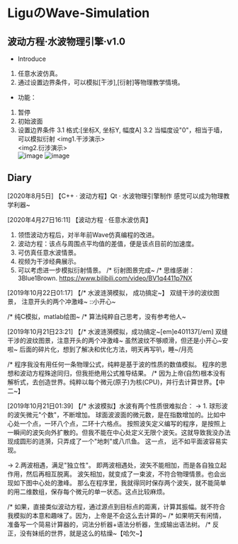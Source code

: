 # LiguのWave-Simulation
## 波动方程·水波物理引擎·v1.0
* Introduce
1. 任意水波仿真。
2. 通过设置边界条件，可以模拟[干涉],[衍射]等物理教学情境。

* 功能： 
1. 暂停 
2. 初始波面 
3. 设置边界条件 
    3.1 格式:[坐标X, 坐标Y, 幅度A] 
    3.2 当幅度设"0"，相当于墙，可以模拟衍射 
<img1.干涉演示>   
<img2.衍涉演示>   
![image](https://raw.githubusercontent.com/LiGuer/Ligu_wave-simulation/master/img/001.png) 
![image](https://raw.githubusercontent.com/LiGuer/Ligu_wave-simulation/master/img/img2.png) 



## Diary
[2020年8月5日]
【C++ · 波动方程】Qt · 水波物理引擎制作
感觉可以成为物理教学利器~

[2020年4月27日16:11]
【波动方程 · 任意水波仿真】 
1. 领悟波动方程后，对半年前Wave仿真编程的改进。
2. 波动方程：该点与周围点平均值的差值，便是该点目前的加速度。 
3. 可仿真任意水波情景。 
4. 视频为干涉经典展示。 
5. 可以考虑进一步模拟衍射情景。
/*
衍射图景完成~
/*
思维感谢：3Blue1Brown. https://www.bilibili.com/video/BV1q4411p7NX

[2019年10月22日01:17]
【/* 水波涟漪模拟， 成功搞定~】
双缝干涉的波纹图景， 注意开头的两个冲激峰~
::小开心~

/* 纯C模拟，matlab绘图~
/* 算法纯粹自己思考，没有参考他人~


[2019年10月21日23:21]
【/* 水波涟漪模拟，成功搞定~[em]e401137[/em]
双缝干涉的波纹图景，注意开头的两个冲激峰~
虽然波纹不够顺滑，但还是小开心~安啦~
后面的碎片化，想到了解决和优化方法，明天再写叭，睡~/月亮

/*
程序我没有用任何一条物理公式，纯粹是基于波的性质的数值模拟。
程序的思想和波动方程殊途同归，但我拒绝用公式推导结果。
/*
因为上帝(自然)根本没有解析式，去创造世界。纯粹以每个微元(原子)为核(CPU)，并行去计算世界。【中二~】


[2019年10月21日01:39]
【/* 水波模拟】水波有两个性质很难拟合：
->  1. 球形波的波矢微元"个数"，不断增加。
     球面波波面的微元数，是在指数增加的。比如中心处一个点，一环八个点，二环十六格点。
     按照波矢定义编写的程序，是按照上一瞬间的波矢向外扩散的。但我不能在中心处定义无限个波矢。这就导致我没办法现成圆形的涟漪，只弄成了一个"地刺"或八爪鱼。
     这一点， 远不如平面波容易实现。

->  2.两波相遇，满足"独立性"。
     即两波相遇处，波矢不能相加，而是各自独立起作用，然后再相互脱离。
     波矢相加，就变成了一束波，不符合物理情景。也会出现如下图中心处的激峰。
     那么在程序里，我就得同时保存两个波矢，就不能简单的用二维数组，保存每个微元的单一状态。这点比较麻烦。

/*
如果，直接类似波动方程，通过源点到目标点的距离，计算其振幅。就不符合我模拟的本意和趣味了。因为，上帝是不会这么去计算的~
/*
如果明天有闲情，准备写一个简易计算器的，词法分析器+语法分析器，生成输出语法树。
/*
反正，没有妹纸的世界，就是这么的枯燥~【哈欠~】
